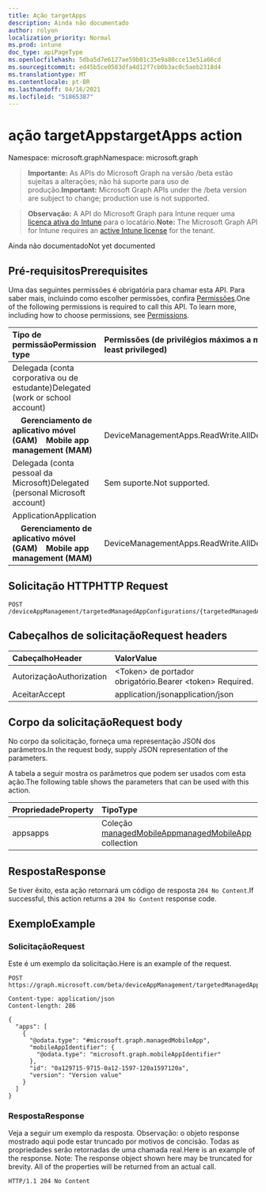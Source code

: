 ```yaml
---
title: Ação targetApps
description: Ainda não documentado
author: rolyon
localization_priority: Normal
ms.prod: intune
doc_type: apiPageType
ms.openlocfilehash: 5dba5d7e6127ae59b01c35e9a80cce13e51a66cd
ms.sourcegitcommit: ed45b5ce0583dfa4d12f7cb0b3ac0c5aeb2318d4
ms.translationtype: MT
ms.contentlocale: pt-BR
ms.lasthandoff: 04/16/2021
ms.locfileid: "51865387"
---
```

# <a name="targetapps-action"></a><span data-ttu-id="ec1bb-103">ação targetApps</span><span class="sxs-lookup"><span data-stu-id="ec1bb-103">targetApps action</span></span>

<span data-ttu-id="ec1bb-104">Namespace: microsoft.graph</span><span class="sxs-lookup"><span data-stu-id="ec1bb-104">Namespace: microsoft.graph</span></span>

> <span data-ttu-id="ec1bb-105">**Importante:** As APIs do Microsoft Graph na versão /beta estão sujeitas a alterações; não há suporte para uso de produção.</span><span class="sxs-lookup"><span data-stu-id="ec1bb-105">**Important:** Microsoft Graph APIs under the /beta version are subject to change; production use is not supported.</span></span>

> <span data-ttu-id="ec1bb-106">**Observação:** A API do Microsoft Graph para Intune requer uma [licença ativa do Intune](https://go.microsoft.com/fwlink/?linkid=839381) para o locatário.</span><span class="sxs-lookup"><span data-stu-id="ec1bb-106">**Note:** The Microsoft Graph API for Intune requires an [active Intune license](https://go.microsoft.com/fwlink/?linkid=839381) for the tenant.</span></span>

<span data-ttu-id="ec1bb-107">Ainda não documentado</span><span class="sxs-lookup"><span data-stu-id="ec1bb-107">Not yet documented</span></span>

## <a name="prerequisites"></a><span data-ttu-id="ec1bb-108">Pré-requisitos</span><span class="sxs-lookup"><span data-stu-id="ec1bb-108">Prerequisites</span></span>
<span data-ttu-id="ec1bb-p101">Uma das seguintes permissões é obrigatória para chamar esta API. Para saber mais, incluindo como escolher permissões, confira [Permissões](/graph/permissions-reference).</span><span class="sxs-lookup"><span data-stu-id="ec1bb-p101">One of the following permissions is required to call this API. To learn more, including how to choose permissions, see [Permissions](/graph/permissions-reference).</span></span>

|<span data-ttu-id="ec1bb-111">Tipo de permissão</span><span class="sxs-lookup"><span data-stu-id="ec1bb-111">Permission type</span></span>|<span data-ttu-id="ec1bb-112">Permissões (de privilégios máximos a mínimos)</span><span class="sxs-lookup"><span data-stu-id="ec1bb-112">Permissions (from most to least privileged)</span></span>|
|:---|:---|
|<span data-ttu-id="ec1bb-113">Delegada (conta corporativa ou de estudante)</span><span class="sxs-lookup"><span data-stu-id="ec1bb-113">Delegated (work or school account)</span></span>||
| <span data-ttu-id="ec1bb-114">&nbsp; &nbsp; **Gerenciamento de aplicativo móvel (GAM)**</span><span class="sxs-lookup"><span data-stu-id="ec1bb-114">&nbsp; &nbsp; **Mobile app management (MAM)**</span></span> | <span data-ttu-id="ec1bb-115">DeviceManagementApps.ReadWrite.All</span><span class="sxs-lookup"><span data-stu-id="ec1bb-115">DeviceManagementApps.ReadWrite.All</span></span>|
|<span data-ttu-id="ec1bb-116">Delegada (conta pessoal da Microsoft)</span><span class="sxs-lookup"><span data-stu-id="ec1bb-116">Delegated (personal Microsoft account)</span></span>|<span data-ttu-id="ec1bb-117">Sem suporte.</span><span class="sxs-lookup"><span data-stu-id="ec1bb-117">Not supported.</span></span>|
|<span data-ttu-id="ec1bb-118">Application</span><span class="sxs-lookup"><span data-stu-id="ec1bb-118">Application</span></span>||
| <span data-ttu-id="ec1bb-119">&nbsp; &nbsp; **Gerenciamento de aplicativo móvel (GAM)**</span><span class="sxs-lookup"><span data-stu-id="ec1bb-119">&nbsp; &nbsp; **Mobile app management (MAM)**</span></span> | <span data-ttu-id="ec1bb-120">DeviceManagementApps.ReadWrite.All</span><span class="sxs-lookup"><span data-stu-id="ec1bb-120">DeviceManagementApps.ReadWrite.All</span></span>|

## <a name="http-request"></a><span data-ttu-id="ec1bb-121">Solicitação HTTP</span><span class="sxs-lookup"><span data-stu-id="ec1bb-121">HTTP Request</span></span>
<!-- {
  "blockType": "ignored"
}
-->
``` http
POST /deviceAppManagement/targetedManagedAppConfigurations/{targetedManagedAppConfigurationId}/targetApps
```

## <a name="request-headers"></a><span data-ttu-id="ec1bb-122">Cabeçalhos de solicitação</span><span class="sxs-lookup"><span data-stu-id="ec1bb-122">Request headers</span></span>
|<span data-ttu-id="ec1bb-123">Cabeçalho</span><span class="sxs-lookup"><span data-stu-id="ec1bb-123">Header</span></span>|<span data-ttu-id="ec1bb-124">Valor</span><span class="sxs-lookup"><span data-stu-id="ec1bb-124">Value</span></span>|
|:---|:---|
|<span data-ttu-id="ec1bb-125">Autorização</span><span class="sxs-lookup"><span data-stu-id="ec1bb-125">Authorization</span></span>|<span data-ttu-id="ec1bb-126">&lt;Token&gt; de portador obrigatório.</span><span class="sxs-lookup"><span data-stu-id="ec1bb-126">Bearer &lt;token&gt; Required.</span></span>|
|<span data-ttu-id="ec1bb-127">Aceitar</span><span class="sxs-lookup"><span data-stu-id="ec1bb-127">Accept</span></span>|<span data-ttu-id="ec1bb-128">application/json</span><span class="sxs-lookup"><span data-stu-id="ec1bb-128">application/json</span></span>|

## <a name="request-body"></a><span data-ttu-id="ec1bb-129">Corpo da solicitação</span><span class="sxs-lookup"><span data-stu-id="ec1bb-129">Request body</span></span>
<span data-ttu-id="ec1bb-130">No corpo da solicitação, forneça uma representação JSON dos parâmetros.</span><span class="sxs-lookup"><span data-stu-id="ec1bb-130">In the request body, supply JSON representation of the parameters.</span></span>

<span data-ttu-id="ec1bb-131">A tabela a seguir mostra os parâmetros que podem ser usados com esta ação.</span><span class="sxs-lookup"><span data-stu-id="ec1bb-131">The following table shows the parameters that can be used with this action.</span></span>

|<span data-ttu-id="ec1bb-132">Propriedade</span><span class="sxs-lookup"><span data-stu-id="ec1bb-132">Property</span></span>|<span data-ttu-id="ec1bb-133">Tipo</span><span class="sxs-lookup"><span data-stu-id="ec1bb-133">Type</span></span>|<span data-ttu-id="ec1bb-134">Descrição</span><span class="sxs-lookup"><span data-stu-id="ec1bb-134">Description</span></span>|
|:---|:---|:---|
|<span data-ttu-id="ec1bb-135">apps</span><span class="sxs-lookup"><span data-stu-id="ec1bb-135">apps</span></span>|<span data-ttu-id="ec1bb-136">Coleção [managedMobileApp](../resources/intune-mam-managedmobileapp.md)</span><span class="sxs-lookup"><span data-stu-id="ec1bb-136">[managedMobileApp](../resources/intune-mam-managedmobileapp.md) collection</span></span>|<span data-ttu-id="ec1bb-137">Ainda não documentado</span><span class="sxs-lookup"><span data-stu-id="ec1bb-137">Not yet documented</span></span>|



## <a name="response"></a><span data-ttu-id="ec1bb-138">Resposta</span><span class="sxs-lookup"><span data-stu-id="ec1bb-138">Response</span></span>
<span data-ttu-id="ec1bb-139">Se tiver êxito, esta ação retornará um código de resposta `204 No Content`.</span><span class="sxs-lookup"><span data-stu-id="ec1bb-139">If successful, this action returns a `204 No Content` response code.</span></span>

## <a name="example"></a><span data-ttu-id="ec1bb-140">Exemplo</span><span class="sxs-lookup"><span data-stu-id="ec1bb-140">Example</span></span>

### <a name="request"></a><span data-ttu-id="ec1bb-141">Solicitação</span><span class="sxs-lookup"><span data-stu-id="ec1bb-141">Request</span></span>
<span data-ttu-id="ec1bb-142">Este é um exemplo da solicitação.</span><span class="sxs-lookup"><span data-stu-id="ec1bb-142">Here is an example of the request.</span></span>
``` http
POST https://graph.microsoft.com/beta/deviceAppManagement/targetedManagedAppConfigurations/{targetedManagedAppConfigurationId}/targetApps

Content-type: application/json
Content-length: 286

{
  "apps": [
    {
      "@odata.type": "#microsoft.graph.managedMobileApp",
      "mobileAppIdentifier": {
        "@odata.type": "microsoft.graph.mobileAppIdentifier"
      },
      "id": "0a129715-9715-0a12-1597-120a1597120a",
      "version": "Version value"
    }
  ]
}
```

### <a name="response"></a><span data-ttu-id="ec1bb-143">Resposta</span><span class="sxs-lookup"><span data-stu-id="ec1bb-143">Response</span></span>
<span data-ttu-id="ec1bb-p102">Veja a seguir um exemplo da resposta. Observação: o objeto response mostrado aqui pode estar truncado por motivos de concisão. Todas as propriedades serão retornadas de uma chamada real.</span><span class="sxs-lookup"><span data-stu-id="ec1bb-p102">Here is an example of the response. Note: The response object shown here may be truncated for brevity. All of the properties will be returned from an actual call.</span></span>
``` http
HTTP/1.1 204 No Content
```








